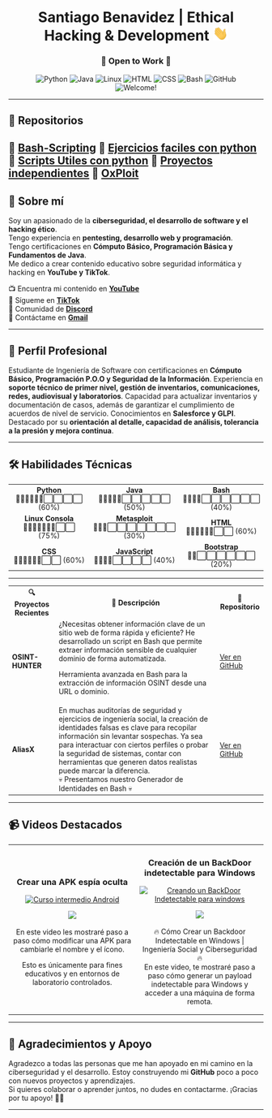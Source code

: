 <div align="center">
  <h1>Santiago Benavidez | Ethical Hacking & Development <img src="https://github.com/ABSphreak/ABSphreak/blob/master/gifs/Hi.gif" width="30px"></h1>
  <h3>👾 Open to Work 👾</h3>
  
  <div>
    <img src="https://img.shields.io/badge/Python-14354C?style=for-the-badge&logo=python&logoColor=white" alt="Python"/>
    <img src="https://img.shields.io/badge/Java-FCC624?style=for-the-badge&logo=java&logoColor=black" alt="Java"/>
    <img src="https://img.shields.io/badge/Linux-000000?style=for-the-badge&logo=linux&logoColor=white" alt="Linux"/>
    <img src="https://img.shields.io/badge/HTML-E34F26?style=for-the-badge&logo=html5&logoColor=white" alt="HTML"/>
    <img src="https://img.shields.io/badge/CSS-1572B6?style=for-the-badge&logo=css3&logoColor=white" alt="CSS"/>
    <img src="https://img.shields.io/badge/Bash-4EAA25?style=for-the-badge&logo=gnu-bash&logoColor=white" alt="Bash"/>
    <img src="https://img.shields.io/badge/GitHub-181717?style=for-the-badge&logo=github&logoColor=white" alt="GitHub"/>
  </div>
</div>

<div align="center" width="50">
  <img src="https://i.gifer.com/6o0.gif" alt="Welcome!" width="300"/>
</div>

---

## 📂 Repositorios  
🔗 [Bash-Scripting](https://github.com/BenaviDev/Repositorios_Bash)
🔗 [Ejercicios faciles con python](https://github.com/BenaviDev/Ejercicios-Practicos-PYTHON)
🔗 [Scripts Utiles con python](https://github.com/BenaviDev/ScriptsPython)
🔗 [Proyectos independientes](https://github.com/BenaviDev/Proyectos-Independientes)
🔗 [OxPloit](https://github.com/BenaviDev/OxPloit)
---

## 🚀 Sobre mí  
Soy un apasionado de la **ciberseguridad, el desarrollo de software y el hacking ético**.  
Tengo experiencia en **pentesting, desarrollo web y programación**.  
Tengo certificaciones en **Cómputo Básico, Programación Básica y Fundamentos de Java**.  
Me dedico a crear contenido educativo sobre seguridad informática y hacking en **YouTube y TikTok**.  

📺 Encuentra mi contenido en **[YouTube](https://www.youtube.com/@HackeandoPatos)**  
🎵 Sígueme en **[TikTok](https://www.tiktok.com/@hackeadopatos)**  
🔗 Comunidad de **[Discord](https://discord.gg/q7J7V2kr)**  
📧 Contáctame en **[Gmail](mailto:sbenavidezr29@gmail.com)**  

---

## 💼 Perfil Profesional  
Estudiante de Ingeniería de Software con certificaciones en **Cómputo Básico, Programación P.O.O y Seguridad de la Información**. 
Experiencia en **soporte técnico de primer nivel, gestión de inventarios, comunicaciones, redes, audiovisual y laboratorios**. 
Capacidad para actualizar inventarios y documentación de casos, además de garantizar el cumplimiento de acuerdos de nivel de servicio. 
Conocimientos en **Salesforce y GLPI**. Destacado por su **orientación al detalle, capacidad de análisis, tolerancia a la presión y mejora continua**.  

---

## 🛠 Habilidades Técnicas  

<table align="center">
<tr>
  <td align="center" width="33%"><b>Python</b><br>🔹🔹🔹🔹🔹🔹⬜⬜⬜⬜ (60%)</td>
  <td align="center" width="33%"><b>Java</b><br>🔹🔹🔹🔹🔹⬜⬜⬜⬜⬜ (50%)</td>
  <td align="center" width="33%"><b>Bash</b><br>🔹🔹🔹🔹⬜⬜⬜⬜⬜⬜ (40%)</td>
</tr>
<tr>
  <td align="center"><b>Linux Consola</b><br>🔹🔹🔹🔹🔹🔹🔹⬜⬜ (75%)</td>
  <td align="center"><b>Metasploit</b><br>🔹🔹🔹⬜⬜⬜⬜⬜⬜⬜ (30%)</td>
  <td align="center"><b>HTML</b><br>🔹🔹🔹🔹🔹🔹⬜⬜ (60%)</td>
</tr>
<tr>
  <td align="center"><b>CSS</b><br>🔹🔹🔹🔹🔹🔹⬜⬜ (60%)</td>
  <td align="center"><b>JavaScript</b><br>🔹🔹🔹🔹⬜⬜⬜⬜ (40%)</td>
  <td align="center"><b>Bootstrap</b><br>🔹🔹⬜⬜⬜⬜⬜⬜ (20%)</td>
</tr>
</table>

---

<table align="center"> <tr> <th>🔍 Proyectos Recientes</th> <th>📌 Descripción</th> <th>🔗 Repositorio</th> </tr> <tr> <td><b>OSINT-HUNTER</b></td> <td>¿Necesitas obtener información clave de un sitio web de forma rápida y eficiente? He desarrollado un script en Bash que permite extraer información sensible de cualquier dominio de forma automatizada.   <br>

  Herramienta avanzada en Bash para la extracción de información OSINT desde una URL o dominio.</td> <td><a href="https://github.com/BenaviDev/Repositorios_Bash/blob/main/osintV2.0.sh">Ver en GitHub</a></td> </tr> <tr> <td><b>AliasX</b></td> <td>En muchas auditorías de seguridad y ejercicios de ingeniería social, la creación de identidades falsas es clave para recopilar información sin levantar sospechas. Ya sea para interactuar con ciertos perfiles o probar la seguridad de sistemas, contar con herramientas que generen datos realistas puede marcar la diferencia. 
  <br>
💀 Presentamos nuestro Generador de Identidades en Bash 💀</td> <td><a href="https://github.com/BenaviDev/Repositorios_Bash/blob/main/credenciales.sh">Ver en GitHub</a></td> </tr> </table>

---

## 📹 Videos Destacados  

<table>
<tr>
<td width="50%">
<h3 align="center">Crear una APK espía oculta</h3>
<div align="center">
<a href="https://youtu.be/2Jxq2rm2h1o" target="_blank"><img src="https://i.imgur.com/5FfCN3U.jpeg" width="400" alt="Curso intermedio Android"></a>
<p>
<a href="https://youtu.be/2Jxq2rm2h1o" target="_blank">
<img src="https://img.shields.io/badge/-Youtube-green?style=for-the-badge&color=fbfc40">
</a>
</p>
<p>En este video les mostraré paso a paso cómo modificar una APK para cambiarle el nombre y el ícono. 
  
  <br>
  
  Esto es únicamente para fines educativos y en entornos de laboratorio controlados.</p>
</div>
</td>       

<td width="50%">
<h3 align="center">Creación de un BackDoor indetectable para Windows</h3>
<div align="center">
<a href="https://youtu.be/oMHeQb6U13Q" target="_blank"><img src="https://i.imgur.com/KphOqak.png" width="400" alt="Creando un BackDoor Indetectable para windows"></a>
<p>
<a href="https://youtu.be/oMHeQb6U13Q" target="_blank">
<img src="https://img.shields.io/badge/-Youtube-green?style=for-the-badge&color=ff00f4">
</a>
</p>
<p>🔥 Cómo Crear un Backdoor Indetectable en Windows | Ingeniería Social y Ciberseguridad 🔥
<br>
En este video, te mostraré paso a paso cómo generar un payload indetectable para Windows y acceder a una máquina de forma remota.</p>
</div>
</td>
</tr>
</table>

---

## 🙌 Agradecimientos y Apoyo  
Agradezco a todas las personas que me han apoyado en mi camino en la ciberseguridad y el desarrollo. Estoy construyendo mi **GitHub** poco a poco con nuevos proyectos y aprendizajes.  
Si quieres colaborar o aprender juntos, no dudes en contactarme. ¡Gracias por tu apoyo! 💙🚀  

---
